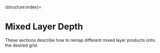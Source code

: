 (structure:index)=
# Mixed Layer Depth

These sections describe how to remap different mixed layer products onto the desired grid.

```{tableofcontents}
```
